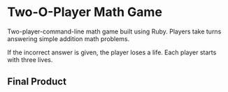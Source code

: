 # Two-O-Player Math Game

Two-player-command-line math game built using Ruby. Players take turns answering simple addition math problems.

If the incorrect answer is given, the player loses a life. Each player starts with three lives.

## Final Product
